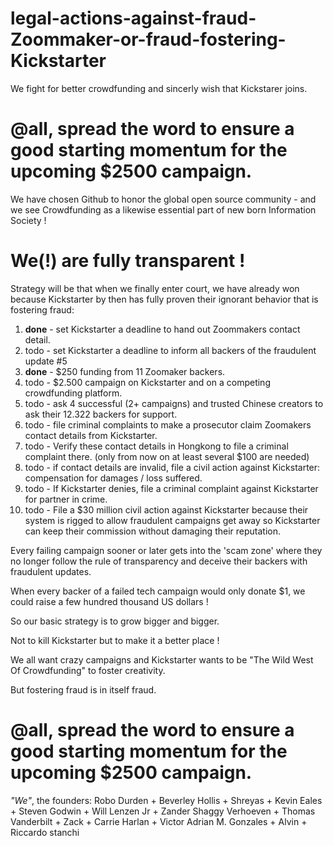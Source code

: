# legal-actions-against-fraud-Zoommaker-or-fraud-fostering-Kickstarter
We fight for better crowdfunding and sincerly wish that Kickstarer joins.

# @all, spread the word to ensure a good starting momentum for the upcoming $2500 campaign.

We have chosen Github to honor the global open source community - and we see Crowdfunding as a likewise essential part of new born Information Society !

#  We(!) are fully transparent !

Strategy will be that when we finally enter court, we have already won because Kickstarter by then has fully proven their ignorant behavior that is fostering fraud:

1. **done** - set Kickstarter a deadline to hand out Zoommakers contact detail.
3. todo - set Kickstarter a deadline to inform all backers of the fraudulent update \#5
2. **done** - $250 funding from 11 Zoomaker backers.
3. todo - $2.500 campaign on Kickstarter and on a competing crowdfunding platform.
4. todo - ask 4 successful (2+ campaigns) and trusted Chinese creators to ask their 12.322 backers for support.
5. todo - file criminal complaints to make a prosecutor claim Zoomakers contact details from Kickstarter.
6. todo - Verify these contact details in Hongkong to file a criminal complaint there. (only from now on at least several $100 are needed)
7. todo - if contact details are invalid, file a civil action against Kickstarter: compensation for damages / loss suffered.
9. todo - If Kickstarter denies, file a criminal complaint against Kickstarter for partner in crime.
10. todo - File a $30 million civil action against Kickstarter because their system is rigged to allow fraudulent campaigns get away so Kickstarter can keep their commission without damaging their reputation.

Every failing campaign sooner or later gets into the 'scam zone' where they no longer follow the rule of transparency and deceive their backers with fraudulent updates.

When every backer of a failed tech campaign would only donate $1, we could raise a few hundred thousand US dollars !

So our basic strategy is to grow bigger and bigger.

Not to kill Kickstarter but to make it a better place !

We all want crazy campaigns and Kickstarter wants to be "The Wild West Of Crowdfunding" to foster creativity.

But fostering fraud is in itself fraud.

# @all, spread the word to ensure a good starting momentum for the upcoming $2500 campaign.

*"We"*, the founders: Robo Durden + Beverley Hollis + Shreyas + Kevin Eales + Steven Godwin + Will Lenzen Jr + Zander Shaggy Verhoeven + Thomas Vanderbilt + Zack + Carrie Harlan + Victor Adrian M. Gonzales + Alvin + Riccardo stanchi 
